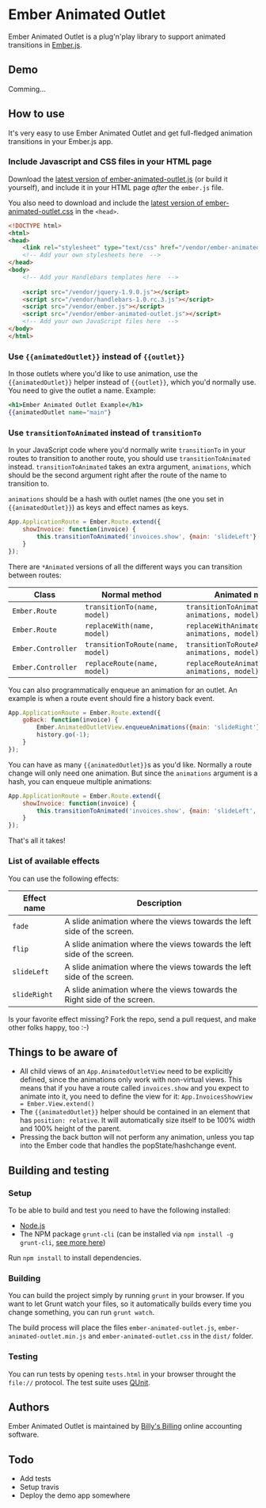 # Ember Animated Outlet

Ember Animated Outlet is a plug'n'play library to support animated transitions in [Ember.js](http://emberjs.com/).


## Demo

Comming...


## How to use

It's very easy to use Ember Animated Outlet and get full-fledged animation transitions in your Ember.js app.

### Include Javascript and CSS files in your HTML page

Download the [latest version of ember-animated-outlet.js](http://billysbilling.com/not-setup-yet) (or build it yourself),
and include it in your HTML page _after_ the `ember.js` file.

You also need to download and include the [latest version of ember-animated-outlet.css](http://billysbilling.com/not-setup-yet)
in the `<head>`.

```html
<!DOCTYPE html>
<html>
<head>
    <link rel="stylesheet" type="text/css" href="/vendor/ember-animated-outlet.css"/>
    <!-- Add your own stylesheets here  -->
</head>
<body>
    <!-- Add your Handlebars templates here  -->
    
    <script src="/vendor/jquery-1.9.0.js"></script>
    <script src="/vendor/handlebars-1.0.rc.3.js"></script>
    <script src="/vendor/ember.js"></script>
    <script src="/vendor/ember-animated-outlet.js"></script>
    <!-- Add your own JavaScript files here  -->
</body>
</html>
```


### Use `{{animatedOutlet}}` instead of `{{outlet}}`

In those outlets where you'd like to use animation, use the `{{animatedOutlet}}` helper instead of `{{outlet}}`, which
you'd normally use. You need to give the outlet a name. Example:

```handlebars
<h1>Ember Animated Outlet Example</h1>
{{animatedOutlet name="main"}
```

### Use `transitionToAnimated` instead of `transitionTo`

In your JavaScript code where you'd normally write `transitionTo` in your routes to transition to another route, you
should use `transitionToAnimated` instead. `transitionToAnimated` takes an extra argument, `animations`, which should be the second
argument right after the route of the name to transition to.

`animations` should be a hash with outlet names (the one you set in `{{animatedOutlet}}`) as keys and effect names as keys.

```javascript
App.ApplicationRoute = Ember.Route.extend({
    showInvoice: function(invoice) {
        this.transitionToAnimated('invoices.show', {main: 'slideLeft'}, invoice);
    }
});
```

There are `*Animated` versions of all the different ways you can transition between routes:

| Class | Normal method | Animated method |
| ----- | ------------- | --------------- |
| `Ember.Route` | `transitionTo(name, model)` | `transitionToAnimated(name, animations, model)` |
| `Ember.Route` | `replaceWith(name, model)` | `replaceWithAnimated(name, animations, model)` |
| `Ember.Controller` | `transitionToRoute(name, model)` | `transitionToRouteAnimated(name, animations, model)` |
| `Ember.Controller` | `replaceRoute(name, model)` | `replaceRouteAnimated(name, animations, model)` |

You can also programmatically enqueue an animation for an outlet. An example is when a route event should fire a history
back event.
 
```javascript
App.ApplicationRoute = Ember.Route.extend({
    goBack: function(invoice) {
        Ember.AnimatedOutletView.enqueueAnimations({main: 'slideRight'});
        history.go(-1);
    }
});
```

You can have as many `{{animatedOutlet}}`s as you'd like. Normally a route change will only need one animation.
But since the `animations` argument is a hash, you can enqueue multiple animations:

```javascript
App.ApplicationRoute = Ember.Route.extend({
    showInvoice: function(invoice) {
        this.transitionToAnimated('invoices.show', {main: 'slideLeft', invoice: 'fade'}, invoice);
    }
});
```

That's all it takes!

### List of available effects

You can use the following effects:

| Effect name | Description |
| ----------- | ----------- | 
| `fade` | A slide animation where the views towards the left side of the screen. |
| `flip` | A slide animation where the views towards the left side of the screen. |
| `slideLeft` | A slide animation where the views towards the left side of the screen. |
| `slideRight` | A slide animation where the views towards the Right side of the screen. |

Is your favorite effect missing? Fork the repo, send a pull request, and make other folks happy, too :-)

## Things to be aware of

- All child views of an `App.AnimatedOutletView` need to be explicitly defined, since the animations only work with non-virtual views.
  This means that if you have a route called `invoices.show` and you expect to animate into it, you need to define the view for it:
  `App.InvoicesShowView = Ember.View.extend()`
- The `{{animatedOutlet}}` helper should be contained in an element that has `position: relative`. It will automatically size itself
  to be 100% width and 100% height of the parent.
- Pressing the back button will not perform any animation, unless you tap into the Ember code that handles the popState/hashchange event.


## Building and testing

### Setup

To be able to build and test you need to have the following installed:

- [Node.js](http://nodejs.org/)
- The NPM package `grunt-cli` (can be installed via `npm install -g grunt-cli`, [see more here](http://gruntjs.com/getting-started))

Run `npm install` to install dependencies.

### Building

You can build the project simply by running `grunt` in your browser. If you want to let Grunt watch your files, so it 
automatically builds every time you change something, you can run `grunt watch`.

The build process will place the files `ember-animated-outlet.js`, `ember-animated-outlet.min.js` and
`ember-animated-outlet.css` in the `dist/` folder.

### Testing

You can run tests by opening `tests.html` in your browser throught the `file://` protocol. The test suite uses
[QUnit](http://qunitjs.com/).


## Authors

Ember Animated Outlet is maintained by [Billy's Billing](http://billysbilling.com/) online accounting software.


## Todo

- Add tests
- Setup travis
- Deploy the demo app somewhere